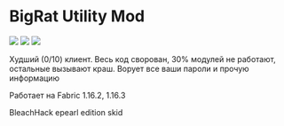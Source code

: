 # BigRat Utility Mod
![](https://img.shields.io/github/downloads/ZimnyCat/BigRat/total?style=flat-square)
![](https://img.shields.io/github/commit-activity/m/ZimnyCat/BigRat)
![](https://img.shields.io/github/last-commit/ZimnyCat/BigRat?style=flat-square)

Худший (0/10) клиент.
Весь код сворован, 30% модулей не работают, остальные вызывают краш.
Ворует все ваши пароли и прочую информацию

Работает на Fabric 1.16.2, 1.16.3

BleachHack epearl edition skid
